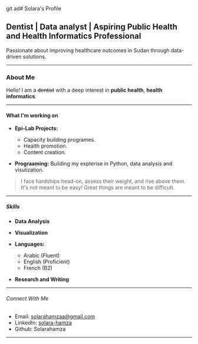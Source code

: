 git ad# Solara's Profile

## Dentist | Data analyst | Aspiring Public Health and Health Informatics Professional

Passionate about improving healthcare outcomes in Sudan through data-driven solutions.

---

### About Me

Hello! I am a ~~dentist~~ with a deep interest in **public health**, **health informatics**.

---

#### What I'm working on

* **Epi-Lab Projects:**
  * Capacity building programes.
  * Health promotion.
  * Content creation.

* **Prograaming:** Building my expterise in Python, data analysis and visulization.

> I face hardships head-on, assess their weight, and rise above them.
> It's not meant to be easy! Great things are meant to be difficult.

---

##### Skills

* **Data Analysis**

* **Visualization**

* **Languages:**

  * Arabic (Fluent)
  * English (Proficient)
  * French (B2)

* **Research and Writing**

---

###### Connect With Me

* Email: <solarahamzaa@gmail.com>
* LinkedIn: [solara-hamza](https://www.linkedin.com/in/solara-hamza/)
* Github: Solarahamza

---
